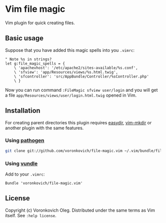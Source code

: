 # Vim file magic

Vim plugin for quick creating files.

## Basic usage

Suppose that you have added this magic spells into you `.vimrc`:

```vim
" Note %s in strings?
let g:file_magic_spells = {
    \ 'apachevhost': '/etc/apache2/sites-available/%s.conf',
    \ 'sfview': 'app/Resources/views/%s.html.twig',
    \ 'sfcontroller': 'src/AppBundle/Controller/%sController.php'
    \ }
```

Now you can run command `:FileMagic sfview user/login` and you will get a file `app/Resources/views/user/login.html.twig` opened in Vim.

## Installation

For creating parent directories this plugin requires [easydir](https://github.com/duggiefresh/vim-easydir), [vim-mkdir](https://github.com/pbrisbin/vim-mkdir) or another plugin with the same features.

### Using [pathogen](https://github.com/tpope/vim-pathogen)

``` sh
git clone git://github.com/voronkovich/file-magic.vim ~/.vim/bundle/file-magic.vim
```

### Using [vundle](https://github.com/gmarik/vundle)

Add to your `.vimrc`:

``` vim
Bundle 'voronkovich/file-magic.vim'
```

## License

Copyright (c) Voronkovich Oleg.  Distributed under the same terms as Vim itself.
See `:help license`.
